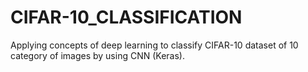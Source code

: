 # CIFAR-10_CLASSIFICATION
Applying concepts of deep learning to classify CIFAR-10 dataset of 10 category of images by using CNN (Keras).
